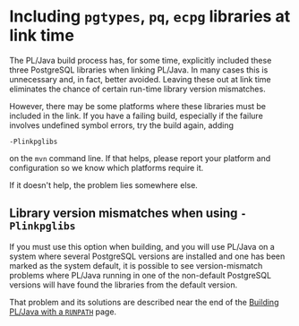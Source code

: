 # Including `pgtypes`, `pq`, `ecpg` libraries at link time

The PL/Java build process has, for some time, explicitly included these
three PostgreSQL libraries when linking PL/Java. In many cases this is
unnecessary and, in fact, better avoided. Leaving these out at link time
eliminates the chance of certain run-time library version mismatches.

However, there may be some platforms where these libraries must be included
in the link. If you have a failing build, especially if the failure involves
undefined symbol errors, try the build again, adding

    -Plinkpglibs

on the `mvn` command line. If that helps, please report your platform and
configuration so we know which platforms require it.

If it doesn't help, the problem lies somewhere else.

## Library version mismatches when using `-Plinkpglibs`

If you must use this option when building, and you will use PL/Java on a
system where several PostgreSQL versions are installed and one has been marked
as the system default, it is possible to see version-mismatch problems where
PL/Java running in one of the non-default PostgreSQL versions will have found
the libraries from the default version.

That problem and its solutions are described near the end of the
[Building PL/Java with a `RUNPATH`](runpath.html) page.
